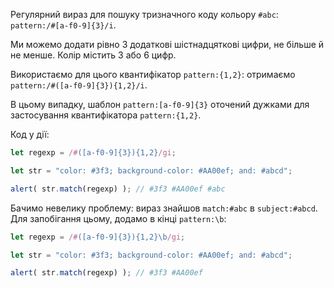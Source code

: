 Регулярний вираз для пошуку тризначного коду кольору `#abc`: `pattern:/#[a-f0-9]{3}/i`.

Ми можемо додати рівно 3 додаткові шістнадцяткові цифри, не більше й не менше. Колір містить 3 або 6 цифр.

Використаємо для цього квантифікатор `pattern:{1,2}`: отримаємо `pattern:/#([a-f0-9]{3}){1,2}/i`.

В цьому випадку, шаблон `pattern:[a-f0-9]{3}` оточений дужками для застосування квантифікатора `pattern:{1,2}`.

Код у дії:

```js run
let regexp = /#([a-f0-9]{3}){1,2}/gi;

let str = "color: #3f3; background-color: #AA00ef; and: #abcd";

alert( str.match(regexp) ); // #3f3 #AA00ef #abc
```

Бачимо невелику проблему: вираз знайшов `match:#abc` в `subject:#abcd`. Для запобігання цьому, додамо в кінці `pattern:\b`:

```js run
let regexp = /#([a-f0-9]{3}){1,2}\b/gi;

let str = "color: #3f3; background-color: #AA00ef; and: #abcd";

alert( str.match(regexp) ); // #3f3 #AA00ef
```
